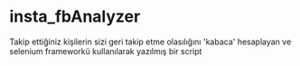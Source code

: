 # insta_fbAnalyzer
Takip ettiğiniz kişilerin sizi geri takip etme olasılığını 'kabaca' hesaplayan ve selenium frameworkü kullanılarak yazılmış bir script
